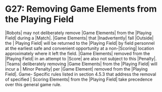# G27: Removing Game Elements from the Playing Field

|Robots| may not deliberately remove |Game Elements| from the |Playing Field|
during a |Match|. |Game Elements| that |Inadvertently| fall |Outside| the |
Playing Field| will be returned to the |Playing Field| by field personnel
at the earliest safe and convenient opportunity at a non-|Scoring| location
approximately where it left the field. |Game Elements| removed from the |Playing
Field| in an attempt to |Score| are also not subject to this |Penalty|. |Teams|
deliberately removing |Game Elements| from the |Playing Field| will incur a |
Minor Penalty| per |Game Element| removed from the |Playing Field|. Game-
Specific rules listed in section 4.5.3 that address the removal of specified |
Scoring Elements| from the |Playing Field| take precedence over this general
game rule.
